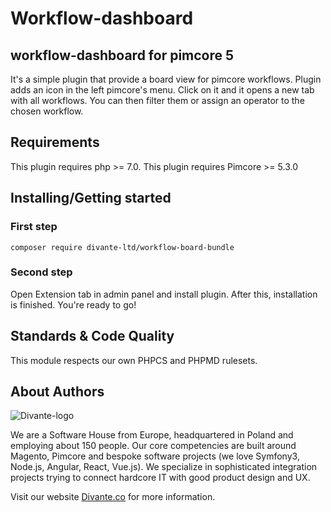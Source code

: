 # Workflow-dashboard

## workflow-dashboard for pimcore 5

It's a simple plugin that provide a board view for pimcore workflows.
Plugin adds an icon in the left pimcore's menu. Click on it and it opens a new tab
with all workflows. You can then filter them or assign an operator to the chosen workflow.

## Requirements

This plugin requires php >= 7.0.
This plugin requires Pimcore >= 5.3.0

## Installing/Getting started
### First step
```
composer require divante-ltd/workflow-board-bundle
```
### Second step
Open Extension tab in admin panel and install plugin. After this, installation is finished.
You're ready to go!

## Standards & Code Quality
This module respects our own PHPCS and PHPMD rulesets.

## About Authors
![Divante-logo](http://divante.co///logo_1.png "Divante")

We are a Software House from Europe, headquartered in Poland and employing about 150 people. Our core competencies are built around Magento, Pimcore and bespoke software projects (we love Symfony3, Node.js, Angular, React, Vue.js). We specialize in sophisticated integration projects trying to connect hardcore IT with good product design and UX.

Visit our website [Divante.co](https://divante.co/ "Divante.co") for more information.
